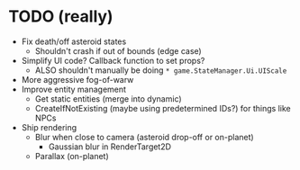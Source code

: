 # TODO (really)

- Fix death/off asteroid states
    - Shouldn't crash if out of bounds (edge case)
- Simplify UI code? Callback function to set props?
    - ALSO shouldn't manually be doing `* game.StateManager.Ui.UIScale`
- More aggressive fog-of-warw
- Improve entity management
    - Get static entities (merge into dynamic)
    - CreateIfNotExisting (maybe using predetermined IDs?) for things like NPCs
- Ship rendering
  - Blur when close to camera (asteroid drop-off or on-planet)
    - Gaussian blur in RenderTarget2D
  - Parallax (on-planet)